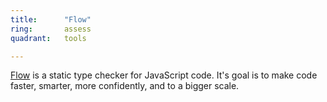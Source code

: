```yaml
---
title:      "Flow"
ring:       assess
quadrant:   tools

---
```

[Flow](https://flow.org/) is a static type checker for JavaScript code. It's goal is to make code faster, smarter, 
more confidently, and to a bigger scale.